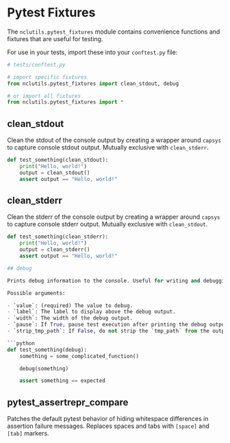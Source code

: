 # Pytest Fixtures

The `nclutils.pytest_fixtures` module contains convenience functions and fixtures that are useful for testing.

For use in your tests, import these into your `conftest.py` file:

```python
# tests/conftest.py

# import specific fixtures
from nclutils.pytest_fixtures import clean_stdout, debug

# or import all fixtures
from nclutils.pytest_fixtures import *
```

## clean_stdout

Clean the stdout of the console output by creating a wrapper around `capsys` to capture console stdout output. Mutually exclusive with `clean_stderr`.

```python
def test_something(clean_stdout):
    print("Hello, world!")
    output = clean_stdout()
    assert output == "Hello, world!"
```

## clean_stderr

Clean the stderr of the console output by creating a wrapper around `capsys` to capture console stderr output. Mutually exclusive with `clean_stdout`.

````python
def test_something(clean_stderr):
    print("Hello, world!")
    output = clean_stderr()
    assert output == "Hello, world!"

## debug

Prints debug information to the console. Useful for writing and debugging tests. By default, the `tmp_path` is stripped from the output to keep the output clean.

Possible arguments:

- `value`: (required) The value to debug.
- `label`: The label to display above the debug output.
- `width`: The width of the debug output.
- `pause`: If True, pause test execution after printing the debug output.
- `strip_tmp_path`: If False, do not strip the `tmp_path` from the output.

```python
def test_something(debug):
    something = some_complicated_function()

    debug(something)

    assert something == expected
````

## pytest_assertrepr_compare

Patches the default pytest behavior of hiding whitespace differences in assertion failure messages. Replaces spaces and tabs with `[space]` and `[tab]` markers.
